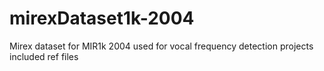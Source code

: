 # mirexDataset1k-2004
Mirex dataset for MIR1k 2004
used for vocal frequency detection projects included ref files
